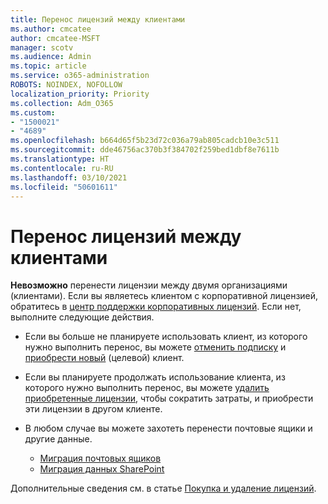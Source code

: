 ```yaml
---
title: Перенос лицензий между клиентами
ms.author: cmcatee
author: cmcatee-MSFT
manager: scotv
ms.audience: Admin
ms.topic: article
ms.service: o365-administration
ROBOTS: NOINDEX, NOFOLLOW
localization_priority: Priority
ms.collection: Adm_O365
ms.custom:
- "1500021"
- "4689"
ms.openlocfilehash: b664d65f5b23d72c036a79ab805cadcb10e3c511
ms.sourcegitcommit: dde46756ac370b3f384702f259bed1dbf8e7611b
ms.translationtype: HT
ms.contentlocale: ru-RU
ms.lasthandoff: 03/10/2021
ms.locfileid: "50601611"
---
```

# <a name="transfer-licenses-between-tenants"></a>Перенос лицензий между клиентами

**Невозможно** перенести лицензии между двумя организациями (клиентами). Если вы являетесь клиентом с корпоративной лицензией, обратитесь в [центр поддержки корпоративных лицензий](https://support.microsoft.com/help/4471406/how-to-contact-the-microsoft-volume-licensing-service-center). Если нет, выполните следующие действия.

- Если вы больше не планируете использовать клиент, из которого нужно выполнить перенос, вы можете [отменить подписку](https://admin.microsoft.com/Adminportal/Home?source=applauncher#/subscriptions) и [приобрести новый](https://www.microsoft.com/microsoft-365/business/compare-all-microsoft-365-business-products?rtc=2&activetab=tab:primaryr2) (целевой) клиент.
- Если вы планируете продолжать использование клиента, из которого нужно выполнить перенос, вы можете [удалить приобретенные лицензии](https://docs.microsoft.com/microsoft-365/commerce/licenses/buy-licenses#buy-or-remove-licenses-for-your-business-subscription), чтобы сократить затраты, и приобрести эти лицензии в другом клиенте.
- В любом случае вы можете захотеть перенести почтовые ящики и другие данные.

    - [Миграция почтовых ящиков](https://docs.microsoft.com/Exchange/mailbox-migration/migrate-mailboxes-across-tenants)
    - [Миграция данных SharePoint](https://aka.ms/modernSpoAdminCenter/CloudContentMigrations)

Дополнительные сведения см. в статье [Покупка и удаление лицензий](https://docs.microsoft.com/microsoft-365/commerce/licenses/buy-licenses).